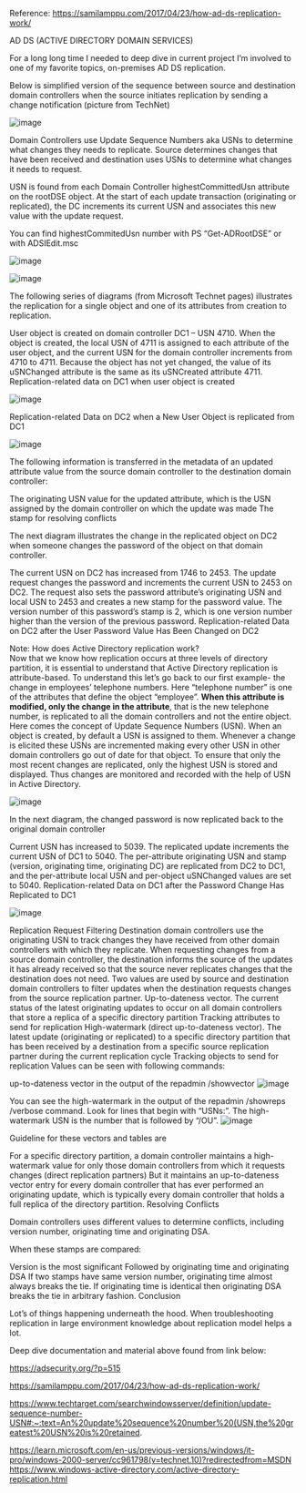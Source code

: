 Reference: https://samilamppu.com/2017/04/23/how-ad-ds-replication-work/

AD DS (ACTIVE DIRECTORY DOMAIN SERVICES)


For a long long time I needed to deep dive in current project I’m involved to one of my favorite topics, on-premises AD DS replication.

Below is simplified version of the sequence between source and destination domain controllers when the source initiates replication by sending a change notification (picture from TechNet)

![image](https://user-images.githubusercontent.com/61636643/197015131-7319c433-ab69-44e2-bd4f-cbb26c052455.png)


Domain Controllers use Update Sequence Numbers aka USNs to determine what changes they needs to replicate. Source determines changes that have been received and destination uses USNs to determine what changes it needs to request.

USN is found from each Domain Controller highestCommittedUsn attribute on the rootDSE object. At the start of each update transaction (originating or replicated), the DC increments its current USN and associates this new value with the update request.

You can find highestCommitedUsn number with PS “Get-ADRootDSE” or with ADSIEdit.msc

![image](https://user-images.githubusercontent.com/61636643/197015207-45475903-865a-4e02-aa76-892e0dfa6cde.png)

 
![image](https://user-images.githubusercontent.com/61636643/197015248-54e7f734-b2c3-43e7-b334-a996ba872ab2.png)

The following series of diagrams (from Microsoft Technet pages) illustrates the replication for a single object and one of its attributes from creation to replication.

User object is created on domain controller DC1 – USN 4710.
When the object is created, the local USN of 4711 is assigned to each attribute of the user object, and the current USN for the domain controller increments from 4710 to 4711.
Because the object has not yet changed, the value of its uSNChanged attribute is the same as its uSNCreated attribute 4711.
Replication-related data on DC1 when user object is created

![image](https://user-images.githubusercontent.com/61636643/197015356-4efbceea-9ba2-4c16-b8e8-6999a094ec84.png)

 Replication-related Data on DC2 when a New User Object is replicated from DC1

![image](https://user-images.githubusercontent.com/61636643/197015410-4de21fdf-1d8e-464e-a284-a88909f51998.png)

The following information is transferred in the metadata of an updated attribute value from the source domain controller to the destination domain controller:

The originating USN value for the updated attribute, which is the USN assigned by the domain controller on which the update was made
The stamp for resolving conflicts
 

The next diagram illustrates the change in the replicated object on DC2 when someone changes the password of the object on that domain controller.

The current USN on DC2 has increased from 1746 to 2453.
The update request changes the password and increments the current USN to 2453 on DC2.
The request also sets the password attribute’s originating USN and local USN to 2453 and creates a new stamp for the password value.
The version number of this password’s stamp is 2, which is one version number higher than the version of the previous password.
Replication-related Data on DC2 after the User Password Value Has Been Changed on DC2

Note:
How does Active Directory replication work?  
Now that we know how replication occurs at three levels of directory partition, it is essential to understand that Active Directory replication is attribute-based. To understand this let’s go back to our first example- the change in employees’ telephone numbers. Here “telephone number” is one of the attributes that define the object “employee”. **When this attribute is modified, only the change in the attribute**, that is the new telephone number, is replicated to all the domain controllers and not the entire object. Here comes the concept of Update Sequence Numbers (USN). When an object is created, by default a USN is assigned to them. Whenever a change is elicited these USNs are incremented making every other USN in other domain controllers go out of date for that object. To ensure that only the most recent changes are replicated, only the highest USN is stored and displayed. Thus changes are monitored and recorded with the help of USN in Active Directory.


![image](https://user-images.githubusercontent.com/61636643/197015604-6521eb0f-2171-449d-88c3-800161b5dcee.png)

 
In the next diagram, the changed password is now replicated back to the original domain controller

Current USN has increased to 5039.
The replicated update increments the current USN of DC1 to 5040.
The per-attribute originating USN and stamp (version, originating time, originating DC) are replicated from DC2 to DC1, and the per-attribute local USN and per-object uSNChanged values are set to 5040.
Replication-related Data on DC1 after the Password Change Has Replicated to DC1

![image](https://user-images.githubusercontent.com/61636643/197015647-7eb06fad-8130-451a-9fba-0a281ec4049d.png)

Replication Request Filtering
Destination domain controllers use the originating USN to track changes they have received from other domain controllers with which they replicate. When requesting changes from a source domain controller, the destination informs the source of the updates it has already received so that the source never replicates changes that the destination does not need. Two values are used by source and destination domain controllers to filter updates when the destination requests changes from the source replication partner.
Up-to-dateness vector. The current status of the latest originating updates to occur on all domain controllers that store a replica of a specific directory partition
Tracking attributes to send for replication
High-watermark (direct up-to-dateness vector). The latest update (originating or replicated) to a specific directory partition that has been received by a destination from a specific source replication partner during the current replication cycle
Tracking objects to send for replication
Values can be seen with following commands:

up-to-dateness vector in the output of the repadmin /showvector
![image](https://user-images.githubusercontent.com/61636643/197015679-0dd9addf-15a6-47d5-bf1d-0431b352cf31.png)

You can see the high-watermark in the output of the repadmin /showreps /verbose command. Look for lines that begin with “USNs:”. The high-watermark USN is the number that is followed by “/OU”.
![image](https://user-images.githubusercontent.com/61636643/197015701-68048f4c-bf92-4c7f-beb0-7493b095b8f5.png)

Guideline for these vectors and tables are

For a specific directory partition, a domain controller maintains a high-watermark value for only those domain controllers from which it requests changes (direct replication partners)
But it maintains an up-to-dateness vector entry for every domain controller that has ever performed an originating update, which is typically every domain controller that holds a full replica of the directory partition.
Resolving Conflicts

Domain controllers uses different values to determine conflicts, including version number, originating time and originating DSA.

When these stamps are compared:

Version is the most significant
Followed by originating time and originating DSA
If two stamps have same version number, originating time almost always breaks the tie.
If originating time is identical then originating DSA breaks the tie in arbitrary fashion.
Conclusion

Lot’s of things happening underneath the hood. When troubleshooting replication in large environment knowledge about replication model helps a lot.

Deep dive documentation and material above found from link below:

https://adsecurity.org/?p=515

https://samilamppu.com/2017/04/23/how-ad-ds-replication-work/

https://www.techtarget.com/searchwindowsserver/definition/update-sequence-number-USN#:~:text=An%20update%20sequence%20number%20(USN,the%20greatest%20USN%20is%20retained.

https://learn.microsoft.com/en-us/previous-versions/windows/it-pro/windows-2000-server/cc961798(v=technet.10)?redirectedfrom=MSDN
https://www.windows-active-directory.com/active-directory-replication.html
